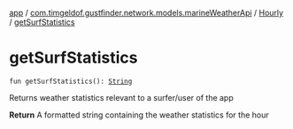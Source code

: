 [app](../../index.md) / [com.timgeldof.gustfinder.network.models.marineWeatherApi](../index.md) / [Hourly](index.md) / [getSurfStatistics](./get-surf-statistics.md)

# getSurfStatistics

`fun getSurfStatistics(): `[`String`](https://kotlinlang.org/api/latest/jvm/stdlib/kotlin/-string/index.html)

Returns weather statistics relevant to a surfer/user of the app

**Return**
A formatted string containing the weather statistics for the hour

